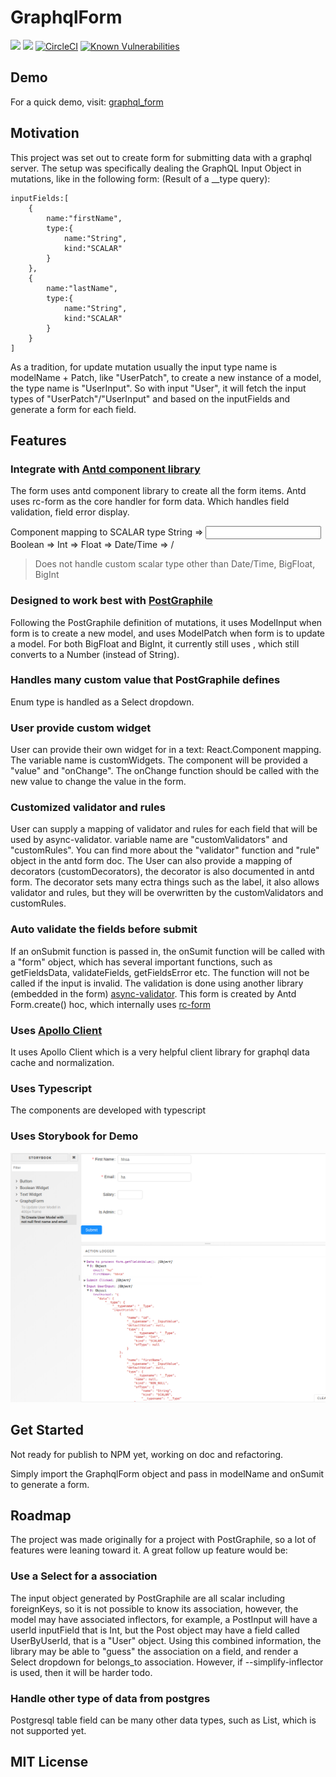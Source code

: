 # GraphqlForm



<a href="https://codeclimate.com/github/hansololai/graphql_form/maintainability"><img src="https://api.codeclimate.com/v1/badges/c0b71129d0511cc58309/maintainability" /></a>
<a href="https://codeclimate.com/github/hansololai/graphql_form/test_coverage"><img src="https://api.codeclimate.com/v1/badges/c0b71129d0511cc58309/test_coverage" /></a>
[![CircleCI](https://circleci.com/gh/hansololai/graphql_form.svg?style=svg)](https://circleci.com/gh/hansololai/graphql_form)
[![Known Vulnerabilities](https://snyk.io//test/github/hansololai/graphql_form/badge.svg?targetFile=package.json)](https://snyk.io//test/github/hansololai/graphql_form?targetFile=package.json)

## Demo

For a quick demo, visit: [graphql_form](https://hansololai.github.io/graphql_form/)

## Motivation

This project was set out to create form for submitting data with a graphql server. The setup was specifically dealing the GraphQL Input Object in mutations, like in the following form: (Result of a \_\_type query):

```
inputFields:[
	{
		name:"firstName",
		type:{
			name:"String",
			kind:"SCALAR"
		}
	},
	{
		name:"lastName",
		type:{
			name:"String",
			kind:"SCALAR"
		}
	}
]
```

As a tradition, for update mutation usually the input type name is modelName + Patch, like "UserPatch", to create a new instance of a model, the type name is "UserInput". So with input "User", it will fetch the input types of "UserPatch"/"UserInput" and based on the inputFields and generate a form for each field.

## Features

### Integrate with [Antd component library](https://ant.design/components/form/)

The form uses antd component library to create all the form items. Antd uses rc-form as the core handler for form data. Which handles field validation, field error display.

Component mapping to SCALAR type
String => <Input/>
Boolean => <Checkbox/>
Int => <Number/>
Float => <Number/>
Date/Time => <DatePicker/>/<TimePicker/>

> Does not handle custom scalar type other than Date/Time, BigFloat, BigInt

### Designed to work best with [PostGraphile](https://www.graphile.org/postgraphile/)

Following the PostGraphile definition of mutations, it uses ModelInput when form is to create a new model, and uses ModelPatch when form is to update a model. For both BigFloat and BigInt, it currently still uses <Number/>, which still converts to a Number (instead of String).

### Handles many custom value that PostGraphile defines

Enum type is handled as a Select dropdown.

### User provide custom widget

User can provide their own widget for in a text: React.Component mapping. The variable name is customWidgets. The component will be provided a "value" and "onChange". The onChange function should be called with the new value to change the value in the form.

### Customized validator and rules

User can supply a mapping of validator and rules for each field that will be used by async-validator. variable name are "customValidators" and "customRules". You can find more about the "validator" function and "rule" object in the antd form doc. The User can also provide a mapping of decorators (customDecorators), the decorator is also documented in antd form. The decorator sets many ectra things such as the label, it also allows validator and rules, but they will be overwritten by the customValidators and customRules.

### Auto validate the fields before submit

If an onSubmit function is passed in, the onSumit function will be called with a "form" object, which has several important functions, such as getFieldsData, validateFields, getFieldsError etc. The function will not be called if the input is invalid. The validation is done using another library (embedded in the form) [async-validator](https://github.com/yiminghe/async-validator). This form is created by Antd Form.create() hoc, which internally uses [rc-form](http://react-component.github.io/form/)

### Uses [Apollo Client](https://www.apollographql.com/docs/react/api/apollo-client)

It uses Apollo Client <Query> which is a very helpful client library for graphql data cache and normalization.

### Uses Typescript

The components are developed with typescript

### Uses Storybook for Demo

![Demo](demo.png)

## Get Started

Not ready for publish to NPM yet, working on doc and refactoring.

Simply import the GraphqlForm object and pass in modelName and onSumit to generate a form.

## Roadmap

The project was made originally for a project with PostGraphile, so a lot of features were leaning toward it. A great follow up feature would be:

### Use a Select for a association

The input object generated by PostGraphile are all scalar including foreignKeys, so it is not possible to know its association, however, the model may have associated inflectors, for example, a PostInput will have a userId inputField that is Int, but the Post object may have a field called UserByUserId, that is a "User" object. Using this combined information, the library may be able to "guess" the association on a field, and render a Select dropdown for belongs_to association.
However, if --simplify-inflector is used, then it will be harder todo.

### Handle other type of data from postgres

Postgresql table field can be many other data types, such as List, which is not supported yet.

## MIT License
